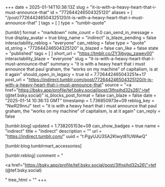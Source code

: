 +++
date = 2025-01-14T10:36:13Z
slug = "it-is-with-a-heavy-heart-that-i-must-announce-that"
id = "772644246504325120"
aliases = [ "/post/772644246504325120/it-is-with-a-heavy-heart-that-i-must-announce-that" ]
tags = [ ]
type = "tumblr-quote"

[tumblr]
format = "markdown"
note_count = 0.0
can_send_in_message = true
display_avatar = true
blog_name = "indirect"
is_blaze_pending = false
interactability_reblog = "everyone"
can_reblog = false
type = "quote"
id_string = "772644246504325120"
is_blazed = false
can_like = false
state = "published"
tags = [ ]
short_url = "https://tmblr.co/ZY3jbygu_zawey00"
interactability_blaze = "everyone"
slug = "it-is-with-a-heavy-heart-that-i-must-announce-that"
summary = "it is with a heavy heart that i must announce that paul graham, the “works on my machine” of capitalism, is at it again"
should_open_in_legacy = true
id = 7.726442465043251e+17
post_url = "https://indirect.tumblr.com/post/772644246504325120/it-is-with-a-heavy-heart-that-i-must-announce-that"
source = "<a href=\"https://bsky.app/profile/tef.bsky.social/post/3lfnsjhd32s26\">tef (@tef.bsky.social)</a>"
is_blocks_post_format = false
can_blaze = false
date = "2025-01-14 10:36:13 GMT"
timestamp = 1.736850973e+09
reblog_key = "NwR29nnJ"
text = "it is with a heavy heart that i must announce that paul graham, the &ldquo;works on my machine&rdquo; of capitalism, is at it again"
can_reply = false

[tumblr.blog]
updated = 1.738205153e+09
can_show_badges = true
name = "indirect"
title = "indirect"
description = ""
url = "https://indirect.tumblr.com/"
uuid = "t:PgyUJU3SA2Klwyt81UWAwQ"

[tumblr.blog.tumblrmart_accessories]

[tumblr.reblog]
comment = "<p><a href=\"https://bsky.app/profile/tef.bsky.social/post/3lfnsjhd32s26\">tef (@tef.bsky.social)</a></p>"
tree_html = ""
+++
